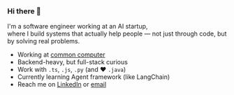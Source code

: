### Hi there 👋

I'm a software engineer working at an AI startup,<br>
where I build systems that actually help people — not just through code, but by solving real problems.

- Working at [common computer](https://comcom.ai/)
- Backend-heavy, but full-stack curious
- Work with `.ts`, `.js`, `.py` (and ❤️ `.java`)
- Currently learning Agent framework (like LangChain)
- Reach me on [LinkedIn](https://www.linkedin.com/in/ajy9844) or [email](mailto:ajy09844@gmail.com)

